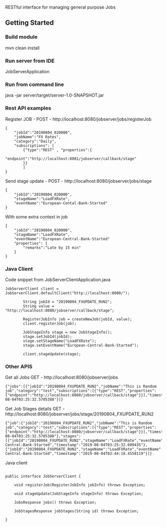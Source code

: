 RESTful interface for managing general purpose Jobs

## Getting Started

### Build module

mvn clean install

### Run server from IDE
JobServerApplication

### Run from command line
java -jar server/target/server-1.0-SNAPSHOT.jar

### Rest API examples

Register JOB - POST - http://localhost:8080/jobserver/jobs/registerJob
```
{
	"jobId":"20190804_020000",
	"jobName":"FX Rates",
	"category":"Daily",
	"subscriptions": [
		{"type":"REST" , "properties":{
			"endpoint":"http://localhost:8081/jobserver/callback/stage"
		}}
		]
}
```

Send stage update - POST - http://localhost:8080/jobserver/jobs/stage
```
{
	"jobId":"20190804_020000",
	"stageName":"LoadFXRate",
	"eventName":"European-Cental-Bank-Started"
}
```

With some extra context in job

```
{
	"jobId":"20190804_020000",
	"stageName":"LoadFXRate",
	"eventName":"European-Central-Bank-Started"
	"properties": {
        "remarks":"Late by 15 min"
	}
}
```

### Java Client

Code snippet from JobServerClientApplication.java

```
JobServerClient client = JobServerClient.defaultClient("http://localhost:8080/");

        String jobId = "20190804_FXUPDATE_RUN2";
        String value = "http://localhost:8080/jobserver/callback/stage";

        RegisterJobInfo job = createNewJob(jobId, value);
        client.registerJob(job);

        JobStageInfo stage = new JobStageInfo();
        stage.setJobId(jobId);
        stage.setStageName("LoadFXRate");
        stage.setEventName("European-Central-Bank-Started");

        client.stageUpdate(stage);

```

### Other APIS

Get all Jobs
GET - http://localhost:8080/jobserver/jobs

```
{"jobs":[{"jobId":"20190804_FXUPDATE_RUN2","jobName":"This is Random job","category":"test","subscriptions":[{"type":"REST","properties":{"endpoint":"http://localhost:8080/jobserver/callback/stage"}}],"timestamp":"2019-08-04T03:25:32.5705388"}]}
```

Get Job Stages details
GET - http://localhost:8080/jobserver/jobs/stage/20190804_FXUPDATE_RUN2

```
{"job":{"jobId":"20190804_FXUPDATE_RUN2","jobName":"This is Random job","category":"test","subscriptions":[{"type":"REST","properties":{"endpoint":"http://localhost:8080/jobserver/callback/stage"}}],"timestamp":"2019-08-04T03:25:32.5705388"},"stages":[{"jobId":"20190804_FXUPDATE_RUN2","stageName":"LoadFXRate","eventName":"European-Central-Bank-Started","timestamp":"2019-08-04T03:25:32.609435"},{"jobId":"20190804_FXUPDATE_RUN2","stageName":"LoadFXRate","eventName":"European-Central-Bank-Started","timestamp":"2019-08-04T03:44:18.4558119"}]}
```

Java client
```

public interface JobServerClient {

    void registerJob(RegisterJobInfo jobInfo) throws Exception;

    void stageUpdate(JobStageInfo stageInfo) throws Exception;

    JobsResponse jobs() throws Exception;

    JobStagesResponse jobStages(String id) throws Exception;

}
```
